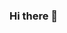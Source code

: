 ### Hi there 👋

<!--
**DazedPenguin/DazedPenguin** is a ✨ _special_ ✨ repository because its `README.md` (this file) appears on your GitHub profile.

Here are some ideas to get you started:

- A beginner in Python after taking the MIT Intro to programming online course
- currently self-studying for AP CS A 
